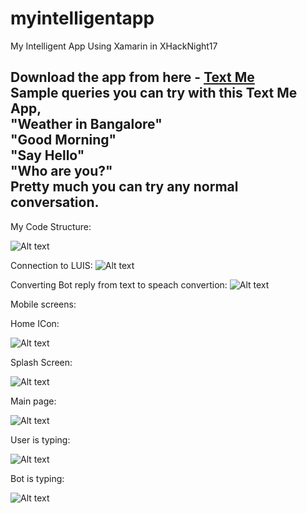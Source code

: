 # myintelligentapp
My Intelligent App Using Xamarin in XHackNight17

Download the app from here - <a href="bit.ly/xhacknight17app">Text Me</a>
<br/>Sample queries you can try with this Text Me App,<br/>
"Weather in Bangalore"<br/>
"Good Morning"<br/>
"Say Hello"<br/>
"Who are you?"<br/>
Pretty much you can try any normal conversation.<br/>
--------------------------------------------------
My Code Structure:

![Alt text](/Screens/Code/struct.JPG?raw=true "Structure")

Connection to LUIS:
![Alt text](/Screens/Code/Luis.JPG?raw=true "Luis")

Converting Bot reply from text to speach convertion:
![Alt text](/Screens/Code/texttospeech.JPG?raw=true "texttospeech")

Mobile screens:


Home ICon:

![Alt text](/Screens/Mobile/homeicon.png?raw=true "texttospeech")

Splash Screen:

![Alt text](/Screens/Mobile/splashscreen.png?raw=true "texttospeech")

Main page:

![Alt text](/Screens/Mobile/main.png?raw=true "texttospeech")

User is typing:

![Alt text](/Screens/Mobile/usertyping.png?raw=true "texttospeech")

Bot is typing:

![Alt text](/Screens/Mobile/bottyping.png?raw=true "texttospeech")

